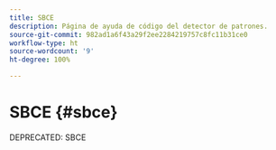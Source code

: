 ```yaml
---
title: SBCE
description: Página de ayuda de código del detector de patrones.
source-git-commit: 982ad1a6f43a29f2ee2284219757c8fc11b31ce0
workflow-type: ht
source-wordcount: '9'
ht-degree: 100%

---
```



# SBCE {#sbce}

DEPRECATED: SBCE
